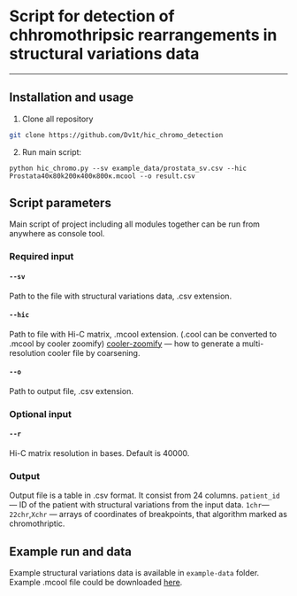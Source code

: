 # Script for detection of chhromothripsic rearrangements in structural variations data

---

## Installation and usage

1. Clone all repository
```bash
git clone https://github.com/Dv1t/hic_chromo_detection
```
2. Run main script:
```
python hic_chromo.py --sv example_data/prostata_sv.csv --hic Prostata40к80k200к400к800к.mcool --o result.csv
```

## Script parameters
Main script of project including all modules together can be run from anywhere as console tool.

### Required input

#### `--sv`
Path to the file with structural variations data, .csv extension.

#### `--hic`
Path to file with Hi-C matrix, .mcool extension. (.cool can be converted to .mcool by cooler zoomify)
[cooler-zoomify](https://cooler.readthedocs.io/en/latest/cli.html#cooler-zoomify) — how to generate a multi-resolution cooler file by coarsening.

#### `--o`
Path to output file, .csv extension.

### Optional input

#### `--r`
Hi-C matrix resolution in bases. Default is 40000.

### Output
Output file is a table in .csv format. It consist from 24 columns.
`patient_id` — ID of the patient with structural variations from the input data.
`1chr`—`22chr`,`Xchr` — arrays of coordinates of breakpoints, that algorithm marked as chromothriptic.

## Example run and data
Example structural variations data is available in `example-data` folder. Example .mcool file could be downloaded [here](https://disk.yandex.ru/d/adY1-p4Nfhgj9Q).
